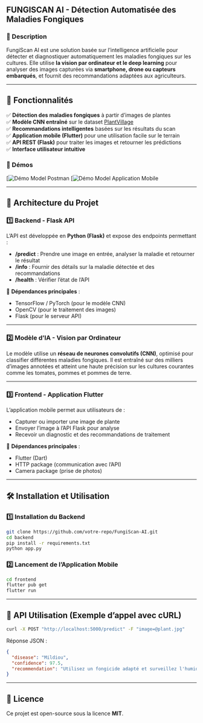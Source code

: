 

## **FUNGISCAN AI** - Détection Automatisée des Maladies Fongiques  

### **🔹 Description**  
FungiScan AI est une solution basée sur l’intelligence artificielle pour détecter et diagnostiquer automatiquement les maladies fongiques sur les cultures. Elle utilise **la vision par ordinateur et le deep learning** pour analyser des images capturées via **smartphone, drone ou capteurs embarqués**, et fournit des recommandations adaptées aux agriculteurs.  

---

## **🚀 Fonctionnalités**  
✅ **Détection des maladies fongiques** à partir d’images de plantes  
✅ **Modèle CNN entraîné** sur le dataset [PlantVillage](https://data.mendeley.com/datasets/tywbtsjrjv/1)  
✅ **Recommandations intelligentes** basées sur les résultats du scan  
✅ **Application mobile (Flutter)** pour une utilisation facile sur le terrain  
✅ **API REST (Flask)** pour traiter les images et retourner les prédictions  
✅ **Interface utilisateur intuitive**  

### 🎥 Démos
[![Démo Model Postman](https://drive.google.com/file/d/1I7-J7frpIH3dpExJtJ47UMXkSTPCqZjj/view?usp=sharing) 
[![Démo Model Application Mobile ](https://drive.google.com/file/d/12c24XEK6FBndGeqwAJZKvnqJHnevUZle/view?usp=sharing)


---

## **📂 Architecture du Projet**  

### **1️⃣ Backend - Flask API**  
L’API est développée en **Python (Flask)** et expose des endpoints permettant :  
- **/predict** : Prendre une image en entrée, analyser la maladie et retourner le résultat  
- **/info** : Fournir des détails sur la maladie détectée et des recommandations  
- **/health** : Vérifier l’état de l’API  

📌 **Dépendances principales** :  
- TensorFlow / PyTorch (pour le modèle CNN)  
- OpenCV (pour le traitement des images)  
- Flask (pour le serveur API)  

---

### **2️⃣ Modèle d’IA - Vision par Ordinateur**  
Le modèle utilise un **réseau de neurones convolutifs (CNN)**, optimisé pour classifier différentes maladies fongiques. Il est entraîné sur des milliers d’images annotées et atteint une haute précision sur les cultures courantes comme les tomates, pommes et pommes de terre.  

---

### **3️⃣ Frontend - Application Flutter**  
L’application mobile permet aux utilisateurs de :  
- Capturer ou importer une image de plante  
- Envoyer l’image à l’API Flask pour analyse  
- Recevoir un diagnostic et des recommandations de traitement  

📌 **Dépendances principales** :  
- Flutter (Dart)  
- HTTP package (communication avec l’API)  
- Camera package (prise de photos)  

---

## **🛠 Installation et Utilisation**  

### **1️⃣ Installation du Backend**  
```bash
git clone https://github.com/votre-repo/FungiScan-AI.git  
cd backend  
pip install -r requirements.txt  
python app.py  
```

### **2️⃣ Lancement de l’Application Mobile**  
```bash
cd frontend  
flutter pub get  
flutter run  
```

---

## **📌 API Utilisation (Exemple d’appel avec cURL)**  
```bash
curl -X POST "http://localhost:5000/predict" -F "image=@plant.jpg"
```
Réponse JSON :  
```json
{
  "disease": "Mildiou",
  "confidence": 97.5,
  "recommendation": "Utilisez un fongicide adapté et surveillez l'humidité."
}
```

---

## **📜 Licence**  
Ce projet est open-source sous la licence **MIT**.  

